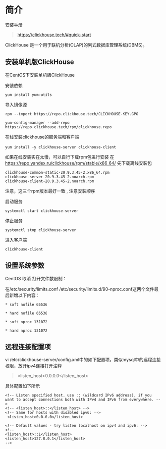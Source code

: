 # 简介

安装手册

>  https://clickhouse.tech/#quick-start

ClickHouse 是一个用于联机分析(OLAP)的列式数据库管理系统(DBMS)。 



## 安装单机版ClickHouse 


在CentOS下安装单机版ClickHouse 



安装依赖 

```
yum install yum-utils
```



导入镜像源 

```
rpm --import https://repo.clickhouse.tech/CLICKHOUSE-KEY.GPG

yum-config-manager --add-repo https://repo.clickhouse.tech/rpm/clickhouse.repo
```



在线安装clickhouse的服务端和客户端 

```
yum install -y clickhouse-server clickhouse-client　　
```



如果在线安装实在太慢，可以自行下载rpm包进行安装 在 https://repo.yandex.ru/clickhouse/rpm/stable/x86_64/  先下载离线安装包

```
clickhouse-common-static-20.9.3.45-2.x86_64.rpm 
clickhouse-server-20.9.3.45-2.noarch.rpm  
clickhouse-client-20.9.3.45-2.noarch.rpm 
```

 注意，这三个rpm版本最好一致 , 注意安装顺序



启动服务 

```
systemctl start clickhouse-server
```



停止服务

```
systemctl stop clickhouse-server
```



 进入客户端 

```
clickhouse-client
```





## 设置系统参数 



CentOS 取消 打开文件数限制：

在/etc/security/limits.conf  /etc/security/limits.d/90-nproc.conf这两个文件最后新增以下内容：

```
* soft nofile 65536

* hard nofile 65536

* soft nproc 131072

* hard nproc 131072
```



## 远程连接配置项

vi /etc/clickhouse-server/config.xml中的如下配置项，类似mysql中的远程连接权限，放开ipv4连接打开注释 

> <listen_host>0.0.0.0</listen_host>

具体配置如下所示

```
<!-- Listen specified host. use :: (wildcard IPv6 address), if you want to accept connections both with IPv4 and IPv6 from everywhere. -->
<!-- <listen_host>::</listen_host> -->
<!-- Same for hosts with disabled ipv6: -->
 <listen_host>0.0.0.0</listen_host>

<!-- Default values - try listen localhost on ipv4 and ipv6: -->
<!--
<listen_host>::1</listen_host>
<listen_host>127.0.0.1</listen_host>
-->

```


































